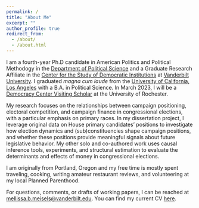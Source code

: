 ```yaml
---
permalink: /
title: "About Me"
excerpt: ""
author_profile: true
redirect_from: 
  - /about/
  - /about.html
---
```


I am a fourth-year Ph.D candidate in American Politics and Political Methodogy in the [Department of Political Science](https://www.vanderbilt.edu/political-science/) and a Graduate Research Affiliate in the [Center for the Study of Democratic Institutions](https://www.vanderbilt.edu/csdi/)  at [Vanderbilt University](http://vanderbilt.edu/). I graduated *magna cum laude* from the [University of California, Los Angeles](http://ucla.edu/) with a B.A. in Political Science. In March 2023, I will be a [Democracy Center Visiting Scholar](https://www.sas.rochester.edu/democracycenter/research/visiting-scholars.html) at the University of Rochester.

My research focuses on the relationships between campaign positioning, electoral competition, and campaign finance in congressional elections, with a particular emphasis on primary races. In my dissertation project, I leverage original data on House primary candidates’ positions to investigate how election dynamics and (sub)constituencies shape campaign positions, and whether these positions provide meaningful signals about future legislative behavior. My other solo and co-authored work uses causal inference tools, experiments, and structural estimation to evaluate the determinants and effects of money in congressional elections.

I am originally from Portland, Oregon and my free time is mostly spent traveling, cooking, writing amateur restaurant reviews, and volunteering at my local Planned Parenthood.

For questions, comments, or drafts of working papers, I can be reached at [mellissa.b.meisels@vanderbilt.edu](mailto::mellissa.b.meisels@vanderbilt.edu). You can find my current CV [here](/files/Meisels_CV.pdf).

